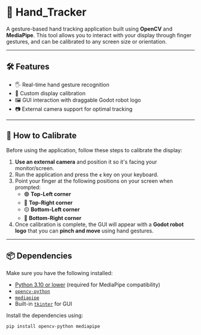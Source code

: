 # 🤖 Hand_Tracker

A gesture-based hand tracking application built using **OpenCV** and **MediaPipe**. This tool allows you to interact with your display through finger gestures, and can be calibrated to any screen size or orientation.

---

## 🛠 Features

- 🖐️ Real-time hand gesture recognition  
- 🎯 Custom display calibration  
- 🖼️ GUI interaction with draggable Godot robot logo  
- 📷 External camera support for optimal tracking  

---

## 📏 How to Calibrate

Before using the application, follow these steps to calibrate the display:

1. **Use an external camera** and position it so it's facing your monitor/screen.
2. Run the application and press the **`c`** key on your keyboard.
3. Point your finger at the following positions on your screen when prompted:
    - 🟢 **Top-Left corner**
    - 🔵 **Top-Right corner**
    - 🟡 **Bottom-Left corner**
    - 🔴 **Bottom-Right corner**
4. Once calibration is complete, the GUI will appear with a **Godot robot logo** that you can **pinch and move** using hand gestures.

---

## 📦 Dependencies

Make sure you have the following installed:

- [Python 3.10 or lower](https://www.python.org/downloads/) (required for MediaPipe compatibility)
- [`opencv-python`](https://pypi.org/project/opencv-python/)
- [`mediapipe`](https://pypi.org/project/mediapipe/)
- Built-in [`tkinter`](https://docs.python.org/3/library/tkinter.html) for GUI

Install the dependencies using:

```bash
pip install opencv-python mediapipe
